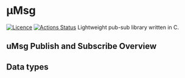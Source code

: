 
# μMsg
[![Licence](https://img.shields.io/github/license/amcolex/umsg)](https://github.com/amcolex/umsg/blob/master/LICENSE)
[![Actions Status](https://github.com/amcolex/umsg/workflows/cmake/badge.svg?branch=master)](https://github.com/amcolex/umsg/actions)
Lightweight pub-sub library written in C. 

## uMsg Publish and Subscribe Overview


## Data types

